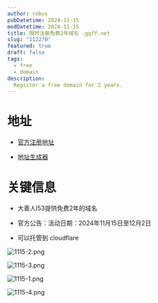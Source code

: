 ```yaml
---
author: robus
pubDatetime: 2024-11-15 
modDatetime: 2024-11-15 
title: 限时注册免费2年域名 .ggff.net
slug: "112270"
featured: true
draft: false
tags:
  - free
  - domain
description:
  Register a free domain for 2 years.
--- 
```


# 地址

- [官方注册地址](https://customer.l53.net/)

- [地址生成器](https://www.meiguodizhi.com/)

# 关键信息

- 大善人l53提供免费2年的域名

- 官方公告：活动日期：2024年11月15日至12月2日

- 可以托管到 cloudflare 

![1115-2.png](https://www.helloimg.com/i/2024/11/15/67371b395144f.png)


![1115-3.png](https://www.helloimg.com/i/2024/11/15/67371b391fa60.png)


![1115-1.png](https://www.helloimg.com/i/2024/11/15/67371b38ba27c.png)


![1115-4.png](https://www.helloimg.com/i/2024/11/15/67371b38ab2c7.png)
